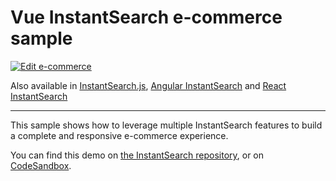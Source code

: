 # Vue InstantSearch e-commerce sample

[![Edit e-commerce](https://codesandbox.io/static/img/play-codesandbox.svg)](https://codesandbox.io/s/github/algolia/doc-code-samples/tree/master/vue-instantsearch/e-commerce)

Also available in [InstantSearch.js](../../instantsearch.js/e-commerce/), [Angular InstantSearch](../../angular-instantsearch/e-commerce/) and [React InstantSearch](../../react-instantsearch/e-commerce/)

---

This sample shows how to leverage multiple InstantSearch features to build a complete and responsive e-commerce experience.

You can find this demo on [the InstantSearch repository](https://github.com/algolia/instantsearch/tree/master/examples/vue/e-commerce), or on [CodeSandbox](https://codesandbox.io/s/github/algolia/instantsearch/tree/master/examples/vue/e-commerce).
